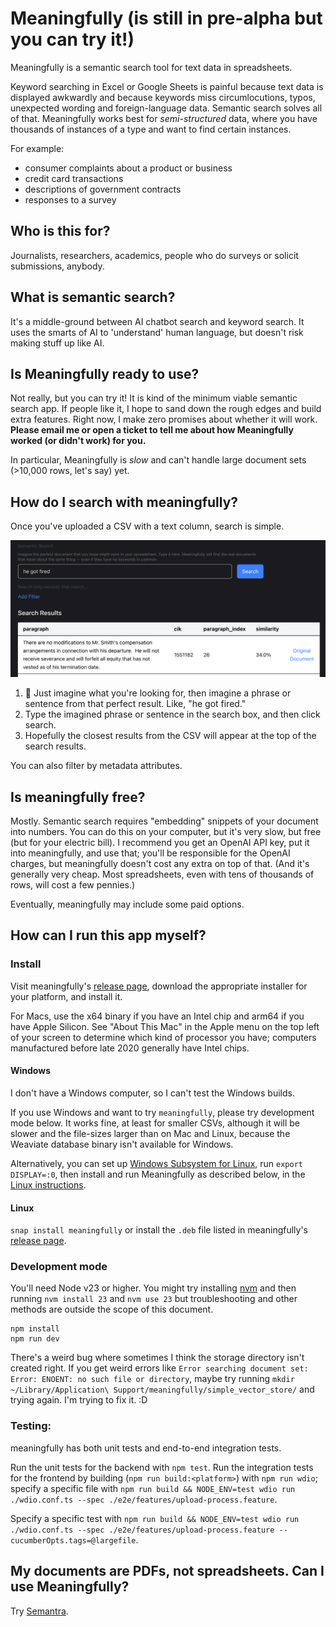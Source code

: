 # Meaningfully (is still in pre-alpha but you can try it!)

Meaningfully is a semantic search tool for text data in spreadsheets. 

Keyword searching in Excel or Google Sheets is painful because text data is displayed awkwardly and because keywords miss circumlocutions, typos, unexpected wording and foreign-language data. Semantic search solves all of that. Meaningfully works best for *semi-structured* data, where you have thousands of instances of a type and want to find certain instances.

For example:

  - consumer complaints about a product or business
  - credit card transactions
  - descriptions of government contracts
  - responses to a survey

## Who is this for?

Journalists, researchers, academics, people who do surveys or solicit submissions, anybody.

## What is semantic search?

It's a middle-ground between AI chatbot search and keyword search. It uses the smarts of AI to 'understand' human language, but doesn't risk making stuff up like AI.

## Is Meaningfully ready to use?

Not really, but you can try it! It is kind of the minimum viable semantic search app. If people like it, I hope to sand down the rough edges and build extra features. Right now, I make zero promises about whether it will work. **Please email me or open a ticket to tell me about how Meaningfully worked (or didn't work) for you.**

In particular, Meaningfully is _slow_ and can't handle large document sets (>10,000 rows, let's say) yet.

## How do I search with meaningfully?

Once you've uploaded a CSV with a text column, search is simple.

![a screenshot of the search page, with a query "he got fired" and a result saying "There are no modifications to Mr. Smith's compensation arrangements in connection with his departure.  He will not receive severance and will forfeit all equity that has not vested as of his termination date."](https://raw.githubusercontent.com/jeremybmerrill/meaningfully/main/docs/img/search-result.png)


1. 🤔 Just imagine what you're looking for, then imagine a phrase or sentence from that perfect result. Like, "he got fired."
2. Type the imagined phrase or sentence in the search box, and then click search.
3. Hopefully the closest results from the CSV will appear at the top of the search results.

You can also filter by metadata attributes.

<!-- 
## How do I upload a CSV to meaningfully?

1. 
2.  -->

## Is meaningfully free?

Mostly. Semantic search requires "embedding" snippets of your document into numbers. You can do this on your computer, but it's very slow, but free (but for your electric bill). I recommend you get an OpenAI API key, put it into meaningfully, and use that; you'll be responsible for the OpenAI charges, but meaningfully doesn't cost any extra on top of that. (And it's generally very cheap. Most spreadsheets, even with tens of thousands of rows, will cost a few pennies.)

Eventually, meaningfully may include some paid options.

## How can I run this app myself?

### Install

Visit meaningfully's [release page](https://github.com/jeremybmerrill/meaningfully/releases), download the appropriate installer for your platform, and install it. 

For Macs, use the x64 binary if you have an Intel chip and arm64 if you have Apple Silicon. See "About This Mac" in the Apple menu on the top left of your screen to determine which kind of processor you have; computers manufactured before late 2020 generally have Intel chips.

#### Windows

I don't have a Windows computer, so I can't test the Windows builds.

If you use Windows and want to try `meaningfully`, please try development mode below. It works fine, at least for smaller CSVs, although it will be slower and the file-sizes larger than on Mac and Linux, because the Weaviate database binary isn't available for Windows.

Alternatively, you can set up [Windows Subsystem for Linux](https://learn.microsoft.com/en-us/windows/wsl/install), run `export DISPLAY=:0`, then install and run Meaningfully as described below, in the [Linux instructions](#Linux).

#### Linux

`snap install meaningfully` or install the `.deb` file listed in meaningfully's [release page](https://github.com/jeremybmerrill/meaningfully/releases).

### Development mode
You'll need Node v23 or higher. You might try installing [nvm](https://github.com/nvm-sh/nvm) and then running `nvm install 23` and `nvm use 23` but troubleshooting and other methods are outside the scope of this document.

```
npm install
npm run dev
```

There's a weird bug where sometimes I think the storage directory isn't created right. If you get weird errors like `Error searching document set: Error: ENOENT: no such file or directory`, maybe try running `mkdir ~/Library/Application\ Support/meaningfully/simple_vector_store/` and trying again. I'm trying to fix it. :D

### Testing:

meaningfully has both unit tests and end-to-end integration tests.

Run the unit tests for the backend with `npm test`. Run the integration tests for the frontend by building (`npm run build:<platform>`) with `npm run wdio`; specify a specific file with `npm run build && NODE_ENV=test wdio run ./wdio.conf.ts --spec ./e2e/features/upload-process.feature`.

Specify a specific test with `npm run build && NODE_ENV=test wdio run ./wdio.conf.ts --spec ./e2e/features/upload-process.feature --cucumberOpts.tags=@largefile`.

## My documents are PDFs, not spreadsheets. Can I use Meaningfully?

Try [Semantra](https://github.com/freedmand/semantra).